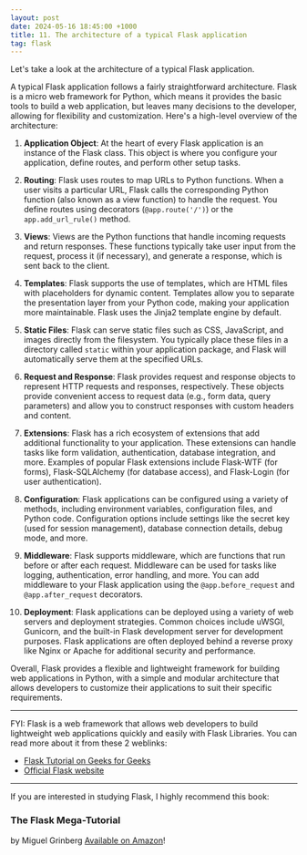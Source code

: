 ```yaml
---
layout: post
date: 2024-05-16 18:45:00 +1000
title: 11. The architecture of a typical Flask application
tag: flask
---
```


Let's take a look at the architecture of a typical Flask application.  

A typical Flask application follows a fairly straightforward architecture. Flask is a micro web framework for Python, which means it provides the basic tools to build a web application, but leaves many decisions to the developer, allowing for flexibility and customization. Here's a high-level overview of the architecture:  

1. **Application Object**: At the heart of every Flask application is an instance of the Flask class. This object is where you configure your application, define routes, and perform other setup tasks.  

2. **Routing**: Flask uses routes to map URLs to Python functions. When a user visits a particular URL, Flask calls the corresponding Python function (also known as a view function) to handle the request. You define routes using decorators (`@app.route('/')`) or the `app.add_url_rule()` method.  

3. **Views**: Views are the Python functions that handle incoming requests and return responses. These functions typically take user input from the request, process it (if necessary), and generate a response, which is sent back to the client.  

4. **Templates**: Flask supports the use of templates, which are HTML files with placeholders for dynamic content. Templates allow you to separate the presentation layer from your Python code, making your application more maintainable. Flask uses the Jinja2 template engine by default.  

5. **Static Files**: Flask can serve static files such as CSS, JavaScript, and images directly from the filesystem. You typically place these files in a directory called `static` within your application package, and Flask will automatically serve them at the specified URLs.  

6. **Request and Response**: Flask provides request and response objects to represent HTTP requests and responses, respectively. These objects provide convenient access to request data (e.g., form data, query parameters) and allow you to construct responses with custom headers and content.  

7. **Extensions**: Flask has a rich ecosystem of extensions that add additional functionality to your application. These extensions can handle tasks like form validation, authentication, database integration, and more. Examples of popular Flask extensions include Flask-WTF (for forms), Flask-SQLAlchemy (for database access), and Flask-Login (for user authentication).  

8. **Configuration**: Flask applications can be configured using a variety of methods, including environment variables, configuration files, and Python code. Configuration options include settings like the secret key (used for session management), database connection details, debug mode, and more.  

9. **Middleware**: Flask supports middleware, which are functions that run before or after each request. Middleware can be used for tasks like logging, authentication, error handling, and more. You can add middleware to your Flask application using the `@app.before_request` and `@app.after_request` decorators.  

10. **Deployment**: Flask applications can be deployed using a variety of web servers and deployment strategies. Common choices include uWSGI, Gunicorn, and the built-in Flask development server for development purposes. Flask applications are often deployed behind a reverse proxy like Nginx or Apache for additional security and performance.  

Overall, Flask provides a flexible and lightweight framework for building web applications in Python, with a simple and modular architecture that allows developers to customize their applications to suit their specific requirements.  

---
FYI: Flask is a web framework that allows web developers to build lightweight web applications quickly and easily with Flask Libraries. You can read more about it from these 2 weblinks:
  - [Flask Tutorial on Geeks for Geeks](https://www.geeksforgeeks.org/flask-tutorial/)
  - [Official Flask website](https://flask.palletsprojects.com/en/3.0.x/)

---
If you are interested in studying Flask, I highly recommend this book: 
### The Flask Mega-Tutorial
by Miguel Grinberg
[Available on Amazon](https://amzn.to/3WyUd8D)!
